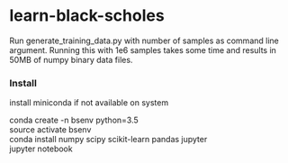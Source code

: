 # learn-black-scholes
Run generate_training_data.py with number of samples as command line argument.
Running this with 1e6 samples takes some time and results in 50MB of numpy binary data files.

### Install
install miniconda if not available on system

conda create -n bsenv python=3.5  
source activate bsenv  
conda install numpy scipy scikit-learn pandas jupyter  
jupyter notebook  
